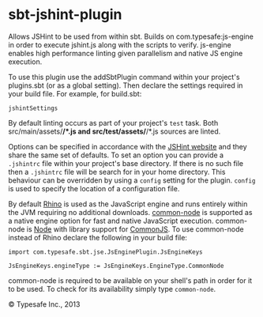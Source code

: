 sbt-jshint-plugin
=================

Allows JSHint to be used from within sbt. Builds on com.typesafe:js-engine in order to execute jshint.js
along with the scripts to verify. js-engine enables high performance linting given parallelism and native
JS engine execution.

To use this plugin use the addSbtPlugin command within your project's plugins.sbt (or as a global setting). Then
declare the settings required in your build file. For example, for build.sbt:

    jshintSettings

By default linting occurs as part of your project's `test` task. Both src/main/assets/**/*.js and
src/test/assets/**/*.js sources are linted.

Options can be specified in accordance with the
[JSHint website](http://www.jshint.com/docs) and they share the same set of defaults. To set an option you can
provide a `.jshintrc` file within your project's base directory. If there is no such file then a `.jshintrc` file will
be search for in your home directory. This behaviour can be overridden by using a `config` setting for the plugin.
`config` is used to specify the location of a configuration file.

By default [Rhino](https://developer.mozilla.org/en/docs/Rhino) is used as the JavaScript engine and runs entirely within
the JVM requiring no additional downloads.
[common-node](http://olegp.github.io/common-node//) is supported as a native engine option for fast and native JavaScript execution.
common-node is [Node](http://nodejs.org/) with library support for [CommonJS](http://wiki.commonjs.org/wiki/CommonJS).
To use common-node instead of Rhino declare the following in your build file:

    import com.typesafe.sbt.jse.JsEnginePlugin.JsEngineKeys

    JsEngineKeys.engineType := JsEngineKeys.EngineType.CommonNode

common-node is required to be available on your shell's path in order for it to be used. To check for its availability
simply type `common-node`.

&copy; Typesafe Inc., 2013